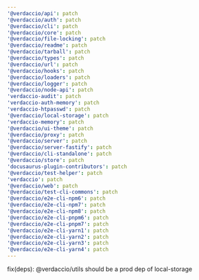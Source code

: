 ```yaml
---
'@verdaccio/api': patch
'@verdaccio/auth': patch
'@verdaccio/cli': patch
'@verdaccio/core': patch
'@verdaccio/file-locking': patch
'@verdaccio/readme': patch
'@verdaccio/tarball': patch
'@verdaccio/types': patch
'@verdaccio/url': patch
'@verdaccio/hooks': patch
'@verdaccio/loaders': patch
'@verdaccio/logger': patch
'@verdaccio/node-api': patch
'verdaccio-audit': patch
'verdaccio-auth-memory': patch
'verdaccio-htpasswd': patch
'@verdaccio/local-storage': patch
'verdaccio-memory': patch
'@verdaccio/ui-theme': patch
'@verdaccio/proxy': patch
'@verdaccio/server': patch
'@verdaccio/server-fastify': patch
'@verdaccio/cli-standalone': patch
'@verdaccio/store': patch
'docusaurus-plugin-contributors': patch
'@verdaccio/test-helper': patch
'verdaccio': patch
'@verdaccio/web': patch
'@verdaccio/test-cli-commons': patch
'@verdaccio/e2e-cli-npm6': patch
'@verdaccio/e2e-cli-npm7': patch
'@verdaccio/e2e-cli-npm8': patch
'@verdaccio/e2e-cli-pnpm6': patch
'@verdaccio/e2e-cli-pnpm7': patch
'@verdaccio/e2e-cli-yarn1': patch
'@verdaccio/e2e-cli-yarn2': patch
'@verdaccio/e2e-cli-yarn3': patch
'@verdaccio/e2e-cli-yarn4': patch
---
```


fix(deps): @verdaccio/utils should be a prod dep of local-storage

